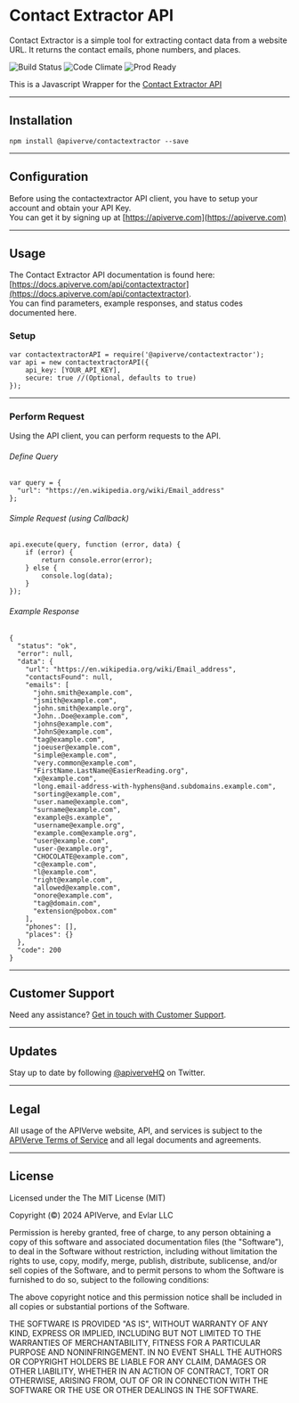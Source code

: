 Contact Extractor API
============

Contact Extractor is a simple tool for extracting contact data from a website URL. It returns the contact emails, phone numbers, and places.

![Build Status](https://img.shields.io/badge/build-passing-green)
![Code Climate](https://img.shields.io/badge/maintainability-B-purple)
![Prod Ready](https://img.shields.io/badge/production-ready-blue)

This is a Javascript Wrapper for the [Contact Extractor API](https://apiverve.com/marketplace/api/contactextractor)

---

## Installation
	npm install @apiverve/contactextractor --save

---

## Configuration

Before using the contactextractor API client, you have to setup your account and obtain your API Key.  
You can get it by signing up at [https://apiverve.com](https://apiverve.com)

---

## Usage

The Contact Extractor API documentation is found here: [https://docs.apiverve.com/api/contactextractor](https://docs.apiverve.com/api/contactextractor).  
You can find parameters, example responses, and status codes documented here.

### Setup

```
var contactextractorAPI = require('@apiverve/contactextractor');
var api = new contactextractorAPI({
    api_key: [YOUR_API_KEY],
    secure: true //(Optional, defaults to true)
});
```

---


### Perform Request
Using the API client, you can perform requests to the API.

###### Define Query

```
var query = {
  "url": "https://en.wikipedia.org/wiki/Email_address"
};
```

###### Simple Request (using Callback)

```
api.execute(query, function (error, data) {
    if (error) {
        return console.error(error);
    } else {
        console.log(data);
    }
});
```

###### Example Response

```
{
  "status": "ok",
  "error": null,
  "data": {
    "url": "https://en.wikipedia.org/wiki/Email_address",
    "contactsFound": null,
    "emails": [
      "john.smith@example.com",
      "jsmith@example.com",
      "john.smith@example.org",
      "John..Doe@example.com",
      "johns@example.com",
      "JohnS@example.com",
      "tag@example.com",
      "joeuser@example.com",
      "simple@example.com",
      "very.common@example.com",
      "FirstName.LastName@EasierReading.org",
      "x@example.com",
      "long.email-address-with-hyphens@and.subdomains.example.com",
      "sorting@example.com",
      "user.name@example.com",
      "surname@example.com",
      "example@s.example",
      "username@example.org",
      "example.com@example.org",
      "user@example.com",
      "user-@example.org",
      "CHOCOLATE@example.com",
      "c@example.com",
      "l@example.com",
      "right@example.com",
      "allowed@example.com",
      "onore@example.com",
      "tag@domain.com",
      "extension@pobox.com"
    ],
    "phones": [],
    "places": {}
  },
  "code": 200
}
```

---

## Customer Support

Need any assistance? [Get in touch with Customer Support](https://apiverve.com/contact).

---

## Updates
Stay up to date by following [@apiverveHQ](https://twitter.com/apiverveHQ) on Twitter.

---

## Legal

All usage of the APIVerve website, API, and services is subject to the [APIVerve Terms of Service](https://apiverve.com/terms) and all legal documents and agreements.

---

## License
Licensed under the The MIT License (MIT)

Copyright (&copy;) 2024 APIVerve, and Evlar LLC

Permission is hereby granted, free of charge, to any person obtaining a copy of this software and associated documentation files (the "Software"), to deal in the Software without restriction, including without limitation the rights to use, copy, modify, merge, publish, distribute, sublicense, and/or sell copies of the Software, and to permit persons to whom the Software is furnished to do so, subject to the following conditions:

The above copyright notice and this permission notice shall be included in all copies or substantial portions of the Software.

THE SOFTWARE IS PROVIDED "AS IS", WITHOUT WARRANTY OF ANY KIND, EXPRESS OR IMPLIED, INCLUDING BUT NOT LIMITED TO THE WARRANTIES OF MERCHANTABILITY, FITNESS FOR A PARTICULAR PURPOSE AND NONINFRINGEMENT. IN NO EVENT SHALL THE AUTHORS OR COPYRIGHT HOLDERS BE LIABLE FOR ANY CLAIM, DAMAGES OR OTHER LIABILITY, WHETHER IN AN ACTION OF CONTRACT, TORT OR OTHERWISE, ARISING FROM, OUT OF OR IN CONNECTION WITH THE SOFTWARE OR THE USE OR OTHER DEALINGS IN THE SOFTWARE.